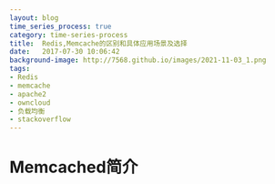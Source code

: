 ```yaml
---
layout: blog
time_series_process: true
category: time-series-process
title:  Redis,Memcache的区别和具体应用场景及选择
date:   2017-07-30 10:06:42
background-image: http://7568.github.io/images/2021-11-03_1.png
tags:
- Redis
- memcache
- apache2
- owncloud
- 负载均衡
- stackoverflow
---
```

#  Memcached简介
